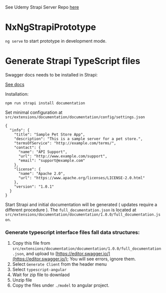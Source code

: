

See Udemy Strapi Server Repo [here](https://github.com/jerryorta-dev/udemy-strapi-project)

# NxNgStrapiPrototype

`ng serve` to start prototype in development mode.

# Generate Strapi TypeScript files

Swagger docs needs to be installed in Strapi:


[See docs](https://docs.strapi.io/developer-docs/latest/plugins/documentation.html#installation)

Installation:

```
npm run strapi install documentation
```

Set minimal configuration at `src/extensions/documentation/documentation/config/settings.json`

```
{
  "info": {
    "title": "Sample Pet Store App",
    "description": "This is a sample server for a pet store.",
    "termsOfService": "http://example.com/terms/",
    "contact": {
      "name": "API Support",
      "url": "http://www.example.com/support",
      "email": "support@example.com"
    },
    "license": {
      "name": "Apache 2.0",
      "url": "https://www.apache.org/licenses/LICENSE-2.0.html"
    },
    "version": "1.0.1"
  }
}
```

Start Strapi and initial documentation will be generated ( updates require a different procedure ). The `full_documentation.json` is located at `src/extensions/documentation/documentation/1.0.0/full_documentation.json`.

### Generate typescript interface files fall data structures:


1. Copy this file from  `src/extensions/documentation/documentation/1.0.0/full_documentation.json`, and upload to [https://editor.swagger.io/](https://editor.swagger.io/); You will see errors, ignore them.
2. Select `Generate Client` from the header menu
3. Select `typescript-angular`
4. Wait for zip file to downlaod
5. Unzip file
6. Copy the files under `./model` to angular project.



